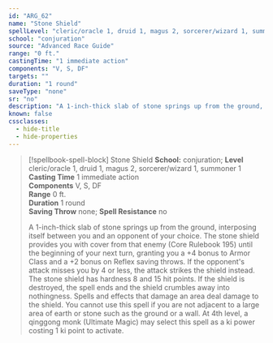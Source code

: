 ```yaml
---
id: "ARG_62"
name: "Stone Shield"
spellLevel: "cleric/oracle 1, druid 1, magus 2, sorcerer/wizard 1, summoner 1"
school: "conjuration"
source: "Advanced Race Guide"
range: "0 ft."
castingTime: "1 immediate action"
components: "V, S, DF"
targets: ""
duration: "1 round"
saveType: "none"
sr: "no"
description: "A 1-inch-thick slab of stone springs up from the ground, interposing itself between you and an opponent of your choice. The stone shield provides you with cover from that enemy (Core Rulebook 195) until the beginning of your next turn, granting you a +4 bonus to Armor Class and a +2 bonus on Reflex saving throws. If the opponent's attack misses you by 4 or less, the attack strikes the shield instead. The stone shield has hardness 8 and 15 hit points. If the shield is destroyed, the spell ends and the shield crumbles away into nothingness. Spells and effects that damage an area deal damage to the shield.  You cannot use this spell if you are not adjacent to a large area of earth or stone such as the ground or a wall. At 4th level, a qinggong monk (Ultimate Magic) may select this spell as a ki power costing 1 ki point to activate."
known: false
cssclasses:
  - hide-title
  - hide-properties
---
```


> [!spellbook-spell-block] Stone Shield
> **School:** conjuration; **Level** cleric/oracle 1, druid 1, magus 2, sorcerer/wizard 1, summoner 1
> **Casting Time** 1 immediate action  
> **Components** V, S, DF  
> **Range** 0 ft.  
> **Duration** 1 round  
> **Saving Throw** none; **Spell Resistance** no
> 
> A 1-inch-thick slab of stone springs up from the ground, interposing itself between you and an opponent of your choice. The stone shield provides you with cover from that enemy (Core Rulebook 195) until the beginning of your next turn, granting you a +4 bonus to Armor Class and a +2 bonus on Reflex saving throws. If the opponent's attack misses you by 4 or less, the attack strikes the shield instead. The stone shield has hardness 8 and 15 hit points. If the shield is destroyed, the spell ends and the shield crumbles away into nothingness. Spells and effects that damage an area deal damage to the shield.  You cannot use this spell if you are not adjacent to a large area of earth or stone such as the ground or a wall. At 4th level, a qinggong monk (Ultimate Magic) may select this spell as a ki power costing 1 ki point to activate.